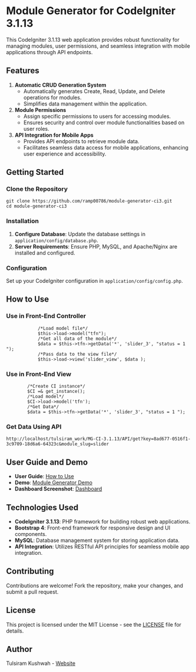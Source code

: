 

Module Generator for CodeIgniter 3.1.13
=======================================

This CodeIgniter 3.1.13 web application provides robust functionality for managing modules, user permissions, and seamless integration with mobile applications through API endpoints.

Features
--------

1.  **Automatic CRUD Generation System**
    *   Automatically generates Create, Read, Update, and Delete operations for modules.
    *   Simplifies data management within the application.
2.  **Module Permissions**
    *   Assign specific permissions to users for accessing modules.
    *   Ensures security and control over module functionalities based on user roles.
3.  **API Integration for Mobile Apps**
    *   Provides API endpoints to retrieve module data.
    *   Facilitates seamless data access for mobile applications, enhancing user experience and accessibility.

Getting Started
---------------

### Clone the Repository

    git clone https://github.com/ramp00786/module-generator-ci3.git
    cd module-generator-ci3

### Installation

1.  **Configure Database**: Update the database settings in `application/config/database.php`.
2.  **Server Requirements**: Ensure PHP, MySQL, and Apache/Nginx are installed and configured.

### Configuration

Set up your CodeIgniter configuration in `application/config/config.php`.

How to Use
----------

### Use in Front-End Controller

    
                /*Load model file*/
                $this->load->model("tfn");
                /*Get all data of the module*/
                $data = $this->tfn->getData('*', 'slider_3', "status = 1 ");
                /*Pass data to the view file*/
                $this->load->view('slider_view', $data );
            

### Use in Front-End View

    
            /*Create CI instance*/
            $CI =& get_instance();
            /*Load model*/
            $CI->load->model('tfn');
            /*Get Data*/
            $data = $this->tfn->getData('*', 'slider_3', "status = 1 ");
        

### Get Data Using API

    http://localhost/tulsiram_work/MG-CI-3.1.13/API/get?key=8ad677-0516f1-3c9709-18d6a6-64323c&module_slug=slider

User Guide and Demo
-------------------

*   **User Guide**: [How to Use](https://pro.intactautomation.com/module-generator/How-to-use.pdf)
*   **Demo**: [Module Generator Demo](https://pro.intactautomation.com/module-generator/login)
*   **Dashboard Screenshot**: [Dashboard](https://pro.intactautomation.com/module-generator/Module-Generator.png)

Technologies Used
-----------------

*   **CodeIgniter 3.1.13**: PHP framework for building robust web applications.
*   **Bootstrap 4**: Front-end framework for responsive design and UI components.
*   **MySQL**: Database management system for storing application data.
*   **API Integration**: Utilizes RESTful API principles for seamless mobile app integration.

Contributing
------------

Contributions are welcome! Fork the repository, make your changes, and submit a pull request.

License
-------

This project is licensed under the MIT License - see the [LICENSE](LICENSE) file for details.

Author
------

Tulsiram Kushwah - [Website](https://codecartbazaar.intactautomation.com/tulsiram-kushwah/)
